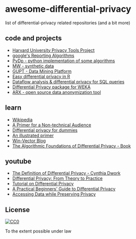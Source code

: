 # awesome-differential-privacy
list of differential-privacy related repositories (and a bit more)

## code and projects
- [Harvard University Privacy Tools Project](http://privacytools.seas.harvard.edu/)
- [google's Reporting Algorithms](https://github.com/google/rappor)
- [PyDp - python implementation of some algorithms](https://github.com/menisadi/pydp)
- [MW - synthetic data](https://github.com/mrtzh/PrivateMultiplicativeWeights.jl)
- [GUPT - Data Mining Platform](https://github.com/prashmohan/GUPT)
- [Easy differential privacy in R](https://github.com/brubinstein/diffpriv)
- [Dataflow analysis & differential privacy for SQL queries](https://github.com/uber/sql-differential-privacy)
- [Differential Privacy package for WEKA](https://github.com/NidhiKat/DPWeka)
- [ARX - open source data anonymization tool](https://github.com/arx-deidentifier/arx)

## learn
- [Wikipedia](https://en.wikipedia.org/wiki/Differential_privacy)
- [A Primer for a Non-technical Audience](http://privacytools.seas.harvard.edu/files/privacytools/files/pedagogical-document-dp_0.pdf)
- [Differential privacy for dummies](https://github.com/frankmcsherry/blog/blob/master/posts/2016-02-03.md)
- [An illustrated primer](https://github.com/frankmcsherry/blog/blob/master/posts/2016-02-06.md)
- [Win-Vector Blog](http://www.win-vector.com/blog/2015/11/our-differential-privacy-mini-series/)
- [The Algorithmic Foundations of Differential Privacy - Book](https://www.cis.upenn.edu/~aaroth/Papers/privacybook.pdf)

## youtube
- [The Definition of Differential Privacy - Cynthia Dwork](https://www.youtube.com/watch?v=lg-VhHlztqo)
- [Differential Privacy: From Theory to Practice](https://www.youtube.com/playlist?list=PL8Vt-7cSFnw1li73YXZdTaiAeXFkmWWRh)
- [Tutorial on Differential Privacy](https://www.youtube.com/watch?v=ekIL65D0R3o)
- [A Practical Beginners' Guide to Differential Privacy](https://www.youtube.com/watch?v=Gx13lgEudtU)
- [Accessing Data while Preserving Privacy](https://www.youtube.com/watch?v=GBw07xJyc0c&t=20s)

## License

[![CC0](http://mirrors.creativecommons.org/presskit/buttons/88x31/svg/cc-zero.svg)](https://creativecommons.org/publicdomain/zero/1.0/)

To the extent possible under law
